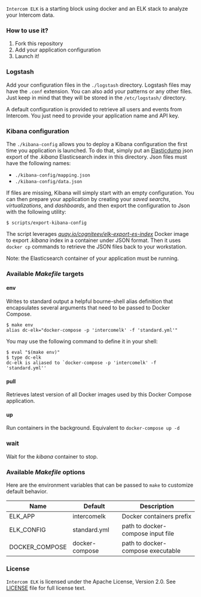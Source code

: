 `Intercom ELK` is a starting block using docker and an ELK stack to analyze your Intercom data.

### How to use it?

1. Fork this repository
1. Add your application configuration
1. Launch it!

### Logstash

Add your configuration files in the `./logstash` directory. Logstash files
may have the `.conf` extension. You can also add your patterns or any other
files. Just keep in mind that they will be stored in the `/etc/logstash/`
directory.

A default configuration is provided to retrieve all users and events from
Intercom. You just need to provide your application name and API key.

### Kibana configuration

The `./kibana-config` allows you to deploy a Kibana configuration the first
time you application is launched.
To do that, simply put an
[Elasticdump](https://www.npmjs.com/package/elasticdump) json export
of the *.kibana* Elasticsearch index in this directory. Json files must have
the following names:

* `./kibana-config/mapping.json`
* `./kibana-config/data.json`

If files are missing, Kibana will simply start with an empty configuration.
You can then prepare your application by creating your *saved searchs*,
*virtualizations*, and *dashboards*, and then export the configuration to Json
with the following utility:

```shell
$ scripts/export-kibana-config
```

The script leverages [*quay.io/cogniteev/elk-export-es-index*](https://quay.io/repository/cogniteev/elk-export-es-index) Docker image to export
*.kibana* index in a container under JSON format. Then it uses
`docker cp` commands to retrieve the JSON files back to your workstation.

Note: the Elasticsearch container of your application must be running.

### Available *Makefile* targets

#### env

Writes to standard output a helpful bourne-shell alias definition that
encapsulates several arguments that need to be passed to Docker Compose.

```shell
$ make env
alias dc-elk="docker-compose -p 'intercomelk' -f 'standard.yml'"
```

You may use the following command to define it in your shell:

```shell
$ eval "$(make env)"
$ type dc-elk
dc-elk is aliased to `docker-compose -p 'intercomelk' -f 'standard.yml''
```

#### pull

Retrieves latest version of all Docker images used by this Docker Compose application.

#### up

Run containers in the background. Equivalent to `docker-compose up -d`

### wait

Wait for the *kibana* container to stop.

### Available *Makefile* options

Here are the environment variables that can be passed to `make` to customize
default behavior.

Name | Default | Description
-----|---------|------------
ELK_APP | intercomelk | Docker containers prefix
ELK_CONFIG | standard.yml | path to docker-compose input file
DOCKER_COMPOSE | docker-compose | path to docker-compose executable

### License

`Intercom ELK` is licensed under the Apache License, Version 2.0. See
[LICENSE](LICENSE) file for full license text.